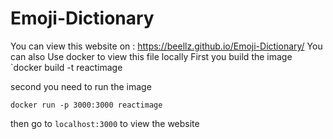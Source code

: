 # Emoji-Dictionary

You can view this website on : https://beellz.github.io/Emoji-Dictionary/
You can also Use docker to view this file locally 
First you build the image 
`docker build -t reactimage

second you need to run the image

`docker run -p 3000:3000 reactimage`

then go to 
`localhost:3000`
to view the website
